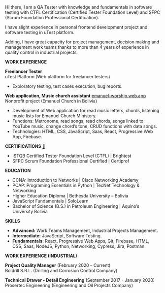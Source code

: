 Hi there, I am a QA Tester with knowledge and fundamentals in software testing with CTFL Certification (Certified Tester Foundation Level) and SFPC (Scrum Foundation Professional Certification). 

I have slight experience in personal frontend development project and software testing in uTest platform.  

Adding, I have great capacity for project management, decision making and management work teams thanks to more than 4 years of experience in quality control in industrial projects. 

**WORK EXPERIENCE** 

**Freelancer Tester**  
uTest Platform (Web platform for freelancer testers)  
- Exploratory testing, test cases execution, bug reports. 

**Web application, Music church assistant** [emanuel-worship.web.app](https://emanuel-worship.web.app)  
Nonprofit project (Emanuel Church in Bolivia) 
- Development of Web application for read music letters, chords, listening music lists for Emanuel Church Ministery. 
- Functions: Metronome, read songs, read chords, songs linked to YouTube music, change chord’s tone, CRUD functions with data songs. 
- Technologies: HTML, CSS, JavaScript, Saas, React, Progressive Web App, Firebase. 

**CERTIFICATIONS** [📁](https://credly.com/users/romerotitosamuel)

- ISTQB Certified Tester Foundation Level (CTFL) | Brightest
- SFPC Scrum Foundation Professional Certified | Certiprof

**EDUCATION**

- CCNA: Introduction to Networks | Cisco Networking Academy
- PCAP: Programing Essentials in Python | TecNet Technology & Networking
- Higher Education Diploma | Bethesda University – Bolivia
- JavaScript Fundamentals | SoloLearn
- Bachelor of Science (B.S.) in Petroleum Engineering | Aquino’s University Bolivia

**SKILLS**

- **Advanced:** Work Teams Management, Industrial Projects Management. 
- **Intermediate:** JavaScript, Software Testing. 
- **Fundamentals:** React, Progressive Web Apps, Git, Firebase, HTML, CSS, Saas, NodeJS, Python, Networking, Cypress, Jira, Postman.

**WORK EXPERIENCE (INDUSTRIAL)**

**Project Quality Manager** (February 2020 – Current)  
Boldrill S.R.L. (Drilling and Corrosion Control Company)  

**Technical Drawer - Detail Engineering** (September 2017 - January 2020)  
Prosertec Engineering (Engineering and Oil Projects Company)  

<!--
**romerotitosamuel/romerotitosamuel** is a ✨ _special_ ✨ repository because its `README.md` (this file) appears on your GitHub profile.

Here are some ideas to get you started:

- 🔭 I’m currently working on ...
- 🌱 I’m currently learning ...
- 👯 I’m looking to collaborate on ...
- 🤔 I’m looking for help with ...
- 💬 Ask me about ...
- 📫 How to reach me: ...
- 😄 Pronouns: ...
- ⚡ Fun fact: ...
-->
